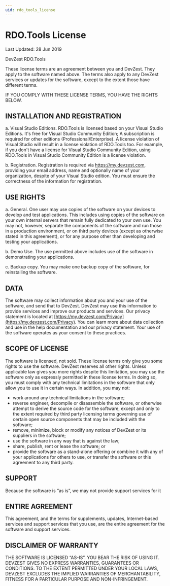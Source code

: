 ```yaml
---
uid: rdo_tools_license
---
```


# RDO.Tools License

Last Updated: 28 Jun 2019

DevZest RDO.Tools

These license terms are an agreement between you and DevZest. They apply to the software named above. The terms also apply to any DevZest services or updates for the software, except to the extent those have different terms.

IF YOU COMPLY WITH THESE LICENSE TERMS, YOU HAVE THE RIGHTS BELOW.

## INSTALLATION AND REGISTRATION

a. Visual Studio Editions. RDO.Tools is licensed based on your Visual Studio Editions. It's free for Visual Studio Community Edition; A subscription is required for other editions (Professional/Enterprise). A license violation of Visual Studio will result in a license violation of RDO.Tools too. For example, if you don't have a license for Visual Studio Community Edition, using RDO.Tools in Visual Studio Community Edition is a license violation.

b. Registration. Registration is required via https://my.devzest.com, providing your email address, name and optionally name of your organization, despite of your Visual Studio edition. You must ensure the correctness of the information for registration.

## USE RIGHTS

a. General. One user may use copies of the software on your devices to develop and test applications. This includes using copies of the software on your own internal servers that remain fully dedicated to your own use. You may not, however, separate the components of the software and run those in a production environment, or on third party devices (except as otherwise stated in this agreement), or for any purpose other than developing and testing your applications.

b. Demo Use. The use permitted above includes use of the software in demonstrating your applications.

c. Backup copy. You may make one backup copy of the software, for reinstalling the software.

## DATA

The software may collect information about you and your use of the software, and send that to DevZest. DevZest may use this information to provide services and improve our products and services. Our privacy statement is located at [https://my.devzest.com/Privacy](https://my.devzest.com/Privacy). You can learn more about data collection and use in the help documentation and our privacy statement. Your use of the software operates as your consent to these practices.

## SCOPE OF LICENSE

The software is licensed, not sold. These license terms only give you some rights to use the software. DevZest reserves all other rights. Unless applicable law gives you more rights despite this limitation, you may use the software only as expressly permitted in these license terms. In doing so, you must comply with any technical limitations in the software that only allow you to use it in certain ways. In addition, you may not:

* work around any technical limitations in the software;
* reverse engineer, decompile or disassemble the software, or otherwise attempt to derive the source code for the software, except and only to the extent required by third party licensing terms governing use of certain open source components that may be included with the software;
* remove, minimize, block or modify any notices of DevZest or its suppliers in the software; 
* use the software in any way that is against the law;
* share, publish, rent or lease the software; or
* provide the software as a stand-alone offering or combine it with any of your applications for others to use, or transfer the software or this agreement to any third party.

## SUPPORT

Because the software is “as is”, we may not provide support services for it

## ENTIRE AGREEMENT

This agreement, and the terms for supplements, updates, Internet-based services and support services that you use, are the entire agreement for the software and support services.

## DISCLAIMER OF WARRANTY

THE SOFTWARE IS LICENSED “AS-IS”. YOU BEAR THE RISK OF USING IT. DEVZEST GIVES NO EXPRESS WARRANTIES, GUARANTEES OR CONDITIONS. TO THE EXTENT PERMITTED UNDER YOUR LOCAL LAWS, DEVZEST EXCLUDES THE IMPLIED WARRANTIES OF MERCHANTABILITY, FITNESS FOR A PARTICULAR PURPOSE AND NON-INFRINGEMENT.
